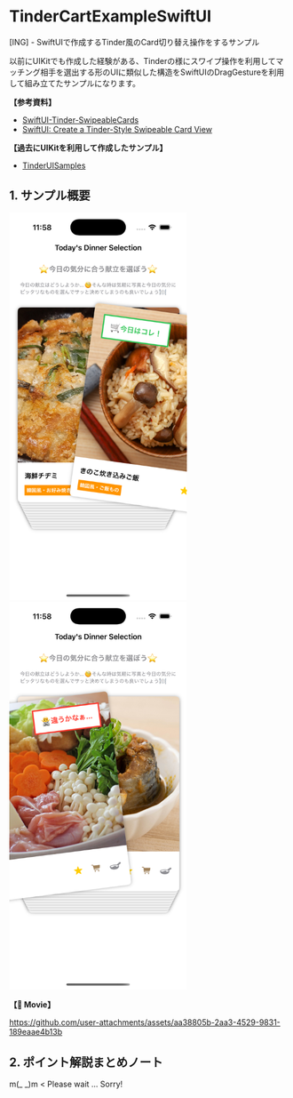 # TinderCartExampleSwiftUI
[ING] - SwiftUIで作成するTinder風のCard切り替え操作をするサンプル

以前にUIKitでも作成した経験がある、Tinderの様にスワイプ操作を利用してマッチング相手を選出する形のUIに類似した構造をSwiftUIのDragGestureを利用して組み立てたサンプルになります。

__【参考資料】__

- [SwiftUI-Tinder-SwipeableCards](https://github.com/bbaars/SwiftUI-Tinder-SwipeableCards)
- [SwiftUI: Create a Tinder-Style Swipeable Card View](https://betterprogramming.pub/swiftui-create-a-tinder-style-swipeable-card-view-283e257cb102)

__【過去にUIKitを利用して作成したサンプル】__

- [TinderUISamples](https://github.com/fumiyasac/TinderUISamples)

## 1. サンプル概要

<img src="./images/tinder_cart_example1.png" width="320"> <img src="./images/tinder_cart_example2.png" width="320">

__【🎥 Movie】__

https://github.com/user-attachments/assets/aa38805b-2aa3-4529-9831-189eaae4b13b

## 2. ポイント解説まとめノート

m(_ _)m < Please wait ... Sorry!
